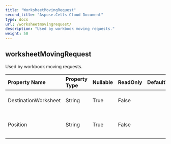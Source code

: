 ```yaml
---
title: "WorksheetMovingRequest"
second_title: "Aspose.Cells Cloud Document"
type: docs
url: /worksheetmovingrequest/
description: "Used by workbook moving requests."
weight: 50
---
```


## **worksheetMovingRequest**

Used by workbook moving requests. 

| Property Name | Property Type | Nullable |  ReadOnly | DefaultValue | Description | 
| :- | :- | :- |:- |  :- | :- |
| DestinationWorksheet | String | True |  False |  | Destination worksheet name.   |  
| Position | String | True |  False |  | Position to move. Can be BEFORE or AFTER. |  

